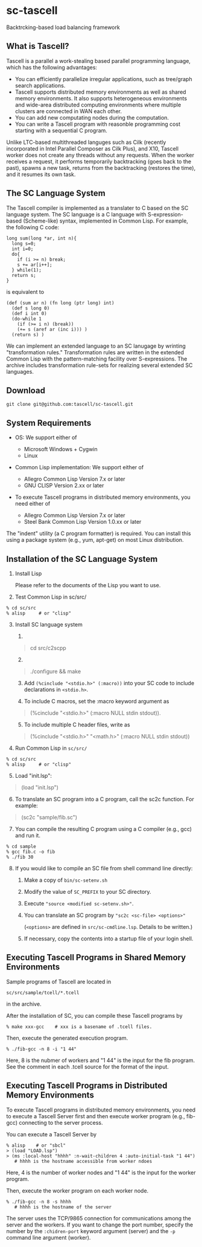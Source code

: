 # sc-tascell
Backtrcking-based load balancing framework

## What is Tascell?
Tascell is a parallel a work-stealing based parallel programming language, which has the following advantages:

- You can efficiently parallelize irregular applications, such as tree/graph search applications.
- Tascell supports distributed memory environments as well as shared memory environments. It also supports heterogeneous environments and wide-area distributed computing environments where multiple clusters are connected in WAN each other.
- You can add new computating nodes during the computation.
- You can write a Tascell program with reasonble programming cost starting with a sequential C program.

Unlike LTC-based multithreaded languges such as Cilk (recently incorporated in Intel Parallel Composer as Cilk Plus),
and X10, Tascell worker does not create any threads without any requests. When the worker receives a request, it performs temporarily backtracking 
(goes back to the past), spawns a new task, returns from the backtracking (restores the time), and it resumes its own task.

## The SC Language System
The Tascell compiler is implemented as a translater to C based on the SC language system. 
The SC language is a C language with S-expression-based (Scheme-like) syntax, implemented in Common Lisp. For example, the following C code:

```
long sum(long *ar, int n){
  long s=0;
  int i=0;
  do{
    if (i >= n) break;
    s += ar[i++];
  } while(1);
  return s;
}
```
is equivalent to
```
(def (sum ar n) (fn long (ptr long) int)
  (def s long 0)
  (def i int 0)
  (do-while 1
    (if (>= i n) (break))
    (+= s (aref ar (inc i))) )
  (return s) )
```
We can implement an extended language to an SC lanugage by wrinting "transformation rules." 
Transformation rules are written in the extended Common Lisp with the pattern-matching facility over S-expressions.
The archive includes transformation rule-sets for realizing several extended SC languages.

## Download
```
git clone git@github.com:tascell/sc-tascell.git
```

## System Requirements
* OS: We support either of

  - Microsoft Windows + Cygwin
  - Linux

* Common Lisp implementation: We support either of

  - Allegro Common Lisp Version 7.x or later
  - GNU CLISP Version 2.xx or later
  
* To execute Tascell programs in distributed memory environments, you need either of

  - Allegro Common Lisp Version 7.x or later
  - Steel Bank Common Lisp Version 1.0.xx or later

The "indent" utility (a C program formatter) is required. 
You can install this using a package system (e.g., yum, apt-get) on most Linux distribution.

## Installation of the SC Language System
1. Install Lisp

    Please refer to the documents of the Lisp you want to use.

2. Test Common Lisp in sc/src/
```
% cd sc/src
% alisp     # or "clisp"
```

3. Install SC language system

    1.
     > cd src/c2scpp

    2.
     > ./configure && make

    3. Add ``(%cinclude "<stdio.h>" (:macro))`` into your SC code to include declarations in ``<stdio.h>``.

    4. To include C macros, set the :macro keyword argument as
    > (%cinclude "<stdio.h>" (:macro NULL stdin stdout)).

    5. To include multiple C header files, write as
    > (%cinclude "<stdio.h>" "<math.h>" (:macro NULL stdin stdout))

4. Run Common Lisp in ``sc/src/``
```
% cd sc/src
% alisp     # or "clisp"
```

5. Load "init.lsp":
> (load "init.lsp")

6. To translate an SC program into a C program, call the sc2c function. For example:
> (sc2c "sample/fib.sc")

7. You can compile the resulting C program using a C compiler (e.g., gcc) and run it.
```
% cd sample
% gcc fib.c -o fib
% ./fib 30
```

8. If you would like to compile an SC file from shell command line directly:

      1. Make a copy of ``bin/sc-setenv.sh``
      
      2. Modify the value of ``SC_PREFIX`` to your SC directory.

      3. Execute ``"source <modified sc-setenv.sh>"``.

      4. You can translate an SC program by ``"sc2c <sc-file> <options>"`` 

          (``<options>`` are defined in ``src/sc-cmdline.lsp``. Details to be written.)

      5. If necessary, copy the contents into a startup file of your login shell.
      
## Executing Tascell Programs in Shared Memory Environments
Sample programs of Tascell are located in
```
sc/src/sample/tcell/*.tcell
```
in the archive.

After the installation of SC, you can compile these Tascell programs by
```
% make xxx-gcc    # xxx is a basename of .tcell files.
```
Then, execute the generated execution program.
```
% ./fib-gcc -n 8 -i "1 44"   
```
Here, 8 is the nubmer of workers and "1 44" is the input for the fib program. 
See the comment in each .tcell source for the format of the input.

## Executing Tascell Programs in Distributed Memory Environments
To execute Tascell programs in distributed memory environments, you need to execute a Tascell Server first and then execute worker program (e.g., fib-gcc) connecting to the server process.

You can execute a Tascell Server by
```
% alisp    # or "sbcl"
> (load "LOAD.lsp")
> (ms :local-host "hhhh" :n-wait-children 4 :auto-initial-task "1 44")
   # hhhh is the hostname accessible from worker ndoes
```
Here, 4 is the number of worker nodes and "1 44" is the input for the worker program.

Then, execute the worker program on each worker node.
```
% ./fib-gcc -n 8 -s hhhh   
   # hhhh is the hostname of the server
```
The server uses the TCP/9865 connection for communications among the server and the workers. 
If you want to change the port number, specify the number by the ``:chidren-port`` keyword argument (server) 
and the ``-p`` command line argument (worker).

